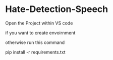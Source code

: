 # Hate-Detection-Speech

Open the Project within VS code 

if you want to create envoirnment 


otherwise run this command



pip install -r requirements.txt
